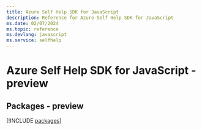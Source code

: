 ```yaml
---
title: Azure Self Help SDK for JavaScript
description: Reference for Azure Self Help SDK for JavaScript
ms.date: 02/07/2024
ms.topic: reference
ms.devlang: javascript
ms.service: selfhelp
---
```

# Azure Self Help SDK for JavaScript - preview
## Packages - preview
[!INCLUDE [packages](self-help-index.md)]